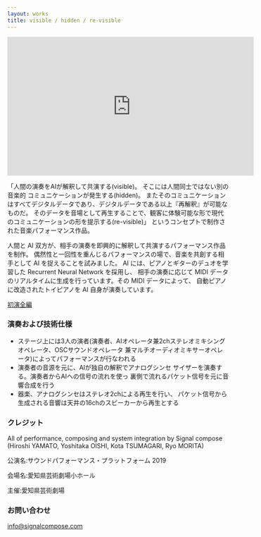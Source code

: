 ```yaml
---
layout: works
title: visible / hidden / re-visible
---
```


<iframe width="560"  height="315" src="https://www.youtube.com/embed/xKrVORX0fBw" frameborder="0" allow="accelerometer; autoplay; encrypted-media; gyroscope; picture-in-picture" allowfullscreen></iframe>

「人間の演奏をAIが解釈して共演する(visible)。
そこには人間同士ではない別の音楽的 コミュニケーションが発生する(hidden)。
またそのコミュニケーションはすべてデジタルデータであり、デジタルデータである以上『再解釈』が可能なものだ。
そのデータを音場として再生することで、観客に体験可能な形で現代のコミュニケーションの形を提示する(re-visible)」
というコンセプトで制作された音楽パフォーマンス作品。

人間と AI 双方が、相手の演奏を即興的に解釈して共演するパフォーマンス作品を制作。 
偶然性と一回性を重んじるパフォーマンスの場で、音楽を共創する相手として AI を捉えることを試みました。
AI には、ピアノとギターのデュオを学習した Recurrent Neural Network を採用し、 
相手の演奏に応じて MIDI データのリアルタイムに生成を行っています。その MIDI データによって、
自動ピアノに改造されたトイピアノを AI 自身が演奏しています。


[初演全編](https://youtu.be/gBWJKOqyFmU)


### 演奏および技術仕様

* ステージ上には3人の演者(演奏者、AIオペレータ兼2chステレオミキシングオペレータ、OSCサウンドオペレータ 兼マルチオーディオミキサーオペレータ)によってパフォーマンスが行なわれる
* 演奏者の音源を元に、AIが独自の解釈でアナログシンセ サイザーを演奏する。演奏者からAIへの信号の流れを使っ 裏側で流れるパケット信号を元に音響合成を行う
* 器楽、アナログシンセはステレオ2chによる再生を行い、 パケット信号から生成される音響は天井の16chのスピーカーから再生とする

### クレジット

All of performance, composing and system integration by Signal compose (Hiroshi YAMATO, Yoshitaka OISHI, Kota TSUMAGARI, Ryo MORITA)

公演名:サウンドパフォーマンス・プラットフォーム 2019 

会場名:愛知県芸術劇場小ホール

主催:愛知県芸術劇場

### お問い合わせ

info@signalcompose.com

